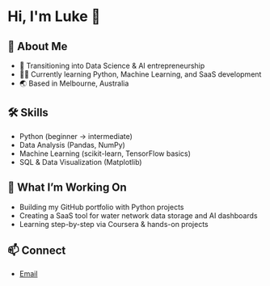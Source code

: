 # Hi, I'm Luke 👋

## 🚀 About Me
- 💼 Transitioning into Data Science & AI entrepreneurship
- 🧑‍💻 Currently learning Python, Machine Learning, and SaaS development
- 🌏 Based in Melbourne, Australia

## 🛠 Skills
- Python (beginner → intermediate)
- Data Analysis (Pandas, NumPy)
- Machine Learning (scikit-learn, TensorFlow basics)
- SQL & Data Visualization (Matplotlib)

## 📌 What I’m Working On
- Building my GitHub portfolio with Python projects
- Creating a SaaS tool for water network data storage and AI dashboards
- Learning step-by-step via Coursera & hands-on projects

## 📫 Connect
- [Email](lukepapa.work@gmail.com)
